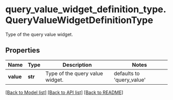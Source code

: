 # query_value_widget_definition_type.QueryValueWidgetDefinitionType

Type of the query value widget.
## Properties
Name | Type | Description | Notes
------------ | ------------- | ------------- | -------------
**value** | **str** | Type of the query value widget. | defaults to 'query_value'

[[Back to Model list]](README.md#documentation-for-models) [[Back to API list]](README.md#documentation-for-api-endpoints) [[Back to README]](README.md)


